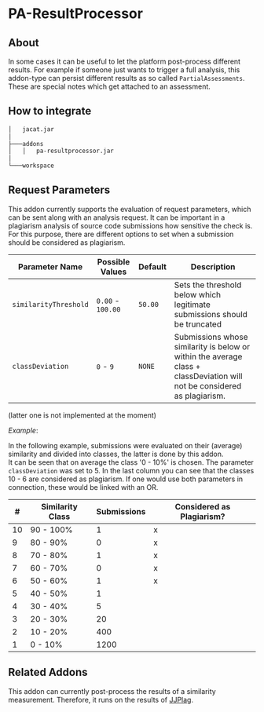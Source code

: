 # PA-ResultProcessor

## About

In some cases it can be useful to let the platform post-process different results. 
For example if someone just wants to trigger a full analysis, this addon-type can 
persist different results as so called `PartialAssessments`. These are special 
notes which get attached to an assessment. 

## How to integrate

```bash 
│   jacat.jar
│
├───addons
│   │   pa-resultprocessor.jar
│
└───workspace
```

## Request Parameters

This addon currently supports the evaluation of request parameters, 
which can be sent along with an analysis request.  It can be important 
in a plagiarism analysis of source code submissions how sensitive 
the check is.  For this purpose, there are different options to set
when a submission should be considered as plagiarism.

|     Parameter Name     |  Possible Values  | Default | Description                                                               |
|------------------------|-------------------|---------|---------------------------------------------------------------------------|
| `similarityThreshold`  | `0.00` - `100.00` | `50.00` | Sets the threshold below which legitimate submissions should be truncated |
| `classDeviation`       | `0` - `9`         | `NONE`  | Submissions whose similarity is below or within the average class + classDeviation will not be considered as plagiarism. |

(latter one is not implemented at the moment)

_Example_:

In the following example, submissions were evaluated on their (average)
similarity and divided into classes, the latter is done by this addon.  
It can be seen that on average the class '0 - 10%' is chosen.  The 
parameter `classDeviation` was set to 5. In the last column you can 
see that the classes 10 - 6 are considered as plagiarism.  If one would
use both parameters in connection, these would be linked with an OR.

| #  | Similarity Class | Submissions | Considered as Plagiarism? |
|----|------------------|-------------|---------------------------|
| 10 | 90 - 100%        | 1           | x                         |
| 9  | 80 - 90%         | 0           | x                         | 
| 8  | 70 - 80%         | 1           | x                         | 
| 7  | 60 - 70%         | 0           | x                         | 
| 6  | 50 - 60%         | 1           | x                         | 
| 5  | 40 - 50%         | 1           |                           | 
| 4  | 30 - 40%         | 5           |                           | 
| 3  | 20 - 30%         | 20          |                           | 
| 2  | 10 - 20%         | 400         |                           | 
| 1  |  0 - 10%         | 1200        |                           | 

## Related Addons

This addon can currently post-process the results of a similarity measurement. 
Therefore, it runs on the results of
[JJPlag](https://github.com/Student-Management-System/jacat/tree/main/jpplag-addon).

